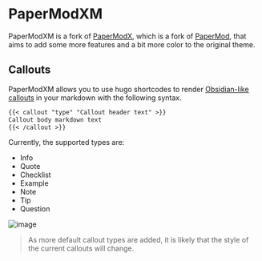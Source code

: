 # PaperModXM

PaperModXM is a fork of [PaperModX](https://github.com/reorx/hugo-PaperModX), which is a fork of [PaperMod](https://github.com/adityatelange/hugo-PaperMod), that aims to add some more features and a bit more color to the original theme.

## Callouts

PaperModXM allows you to use hugo shortcodes to render [Obsidian-like callouts](https://help.obsidian.md/Editing+and+formatting/Callouts) in your markdown with the following syntax.

```markdown
{{< callout "type" "Callout header text" >}}
Callout body markdown text
{{< /callout >}}
```

Currently, the supported types are:
- Info
- Quote
- Checklist
- Example
- Note
- Tip
- Question

![image](https://user-images.githubusercontent.com/88267614/230756378-69030297-20a4-4ede-8292-f7d0b151c892.png)

> As more default callout types are added, it is likely that the style of the current callouts will change.

